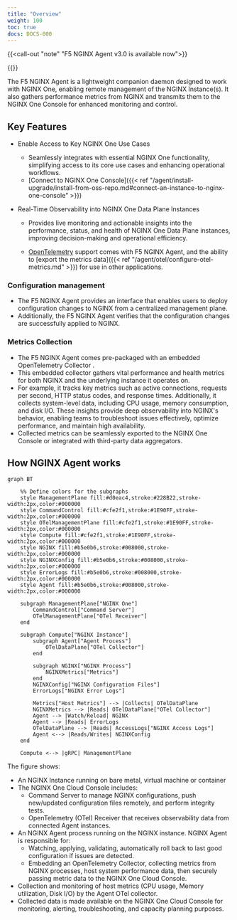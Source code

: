 ```yaml
---
title: "Overview"
weight: 100
toc: true
docs: DOCS-000
---
```

{{<call-out "note" "F5 NGINX Agent v3.0 is available now">}}
<!--  (TODO: Link instructions ) -->
{{</call-out>}}

The F5 NGINX Agent is a lightweight companion daemon designed to work with NGINX One, enabling remote management of the NGINX Instance(s). It also gathers performance metrics from NGINX and transmits them to the NGINX One Console for enhanced monitoring and control.

## Key Features

- Enable Access to Key NGINX One Use Cases
    - Seamlessly integrates with essential NGINX One functionality, simplifying access to its core use cases and enhancing operational workflows.
    - [Connect to NGINX One Console]({{< ref "/agent/install-upgrade/install-from-oss-repo.md#connect-an-instance-to-nginx-one-console" >}})

- Real-Time Observability into NGINX One Data Plane Instances
    - Provides live monitoring and actionable insights into the performance, status, and health of NGINX One Data Plane instances, improving decision-making and operational efficiency.

    - [OpenTelemetry](https://opentelemetry.io/) support comes with F5 NGINX Agent, and the ability to [export the metrics data]({{< ref "/agent/otel/configure-otel-metrics.md" >}}) for use in other applications.



### Configuration management

- The F5 NGINX Agent provides an interface that enables users to deploy configuration changes to NGINX from a centralized management plane.
- Additionally, the F5 NGINX Agent verifies that the configuration changes are successfully applied to NGINX.

### Metrics Collection

- The F5 NGINX Agent comes pre-packaged with an embedded OpenTelemetry Collector .
- This embedded collector gathers vital performance and health metrics for both NGINX and the underlying instance it operates on.
- For example, it tracks key metrics such as active connections, requests per second, HTTP status codes, and response times. Additionally, it collects system-level data, including CPU usage, memory consumption, and disk I/O. These insights provide deep observability into NGINX's behavior, enabling teams to troubleshoot issues effectively, optimize performance, and maintain high availability.
- Collected metrics can be seamlessly exported to the NGINX One Console or integrated with third-party data aggregators.

## How NGINX Agent works

```mermaid
graph BT

    %% Define colors for the subgraphs
    style ManagementPlane fill:#d0eac4,stroke:#228B22,stroke-width:2px,color:#000000
    style CommandControl fill:#cfe2f1,stroke:#1E90FF,stroke-width:2px,color:#000000
    style OTelManagementPlane fill:#cfe2f1,stroke:#1E90FF,stroke-width:2px,color:#000000
    style Compute fill:#cfe2f1,stroke:#1E90FF,stroke-width:2px,color:#000000
    style NGINX fill:#b5e0b6,stroke:#008000,stroke-width:2px,color:#000000
    style NGINXConfig fill:#b5e0b6,stroke:#008000,stroke-width:2px,color:#000000
    style ErrorLogs fill:#b5e0b6,stroke:#008000,stroke-width:2px,color:#000000
    style Agent fill:#b5e0b6,stroke:#008000,stroke-width:2px,color:#000000

    subgraph ManagementPlane["NGINX One"]
        CommandControl["Command Server"]
        OTelManagementPlane["OTel Receiver"]
    end

    subgraph Compute["NGINX Instance"]
        subgraph Agent["Agent Process"]
            OTelDataPlane["OTel Collector"]
        end

        subgraph NGINX["NGINX Process"]
            NGINXMetrics["Metrics"]
        end
        NGINXConfig["NGINX Configuration Files"]
        ErrorLogs["NGINX Error Logs"]

        Metrics["Host Metrics"] --> |Collects| OTelDataPlane
        NGINXMetrics --> |Reads| OTelDataPlane["OTel Collector"]
        Agent --> |Watch/Reload| NGINX
        Agent --> |Reads| ErrorLogs
        OTelDataPlane --> |Reads| AccessLogs["NGINX Access Logs"]
        Agent <--> |Reads/Writes| NGINXConfig
    end

    Compute <--> |gRPC| ManagementPlane
```

The figure shows:

- An NGINX Instance running on bare metal, virtual machine or container
- The NGINX One Cloud Console includes:
  - Command Server to manage NGINX configurations, push new/updated configuration files remotely, and perform integrity tests.
  - OpenTelemetry (OTel) Receiver that receives observability data from connected Agent instances.
- An NGINX Agent process running on the NGINX instance. NGINX Agent is responsible for:
  - Watching, applying, validating, automatically roll back to last good configuration if issues are detected.
  - Embedding an OpenTelemetry Collector, collecting metrics from NGINX processes, host system performance data,  then securely passing metric data to the NGINX One Cloud Console.
- Collection and monitoring of host metrics (CPU usage, Memory utilization, Disk I/O) by the Agent OTel collector.
- Collected data is made available on the NGINX One Cloud Console for monitoring, alerting, troubleshooting, and capacity planning purposes.
